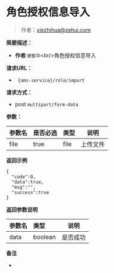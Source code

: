 # 角色授权信息导入

> 作者：xiezhihua@zehui.com

**简要描述：** 

- **作者**:`谢智华`&lt;br/>角色授权信息导入

**请求URL：** 
- ` {ams-service}/role/import`
  
**请求方式：**
- post ` multipart/form-data ` 

**参数：** 

|参数名|是否必选|类型|说明|
|:----    |:---|:----- |-----   |
|file |true  |file |上传文件 |

 **返回示例**

``` 
{
  "code":0,
  "data":true,
  "msg":"",
  "success":true
}
```

 **返回参数说明** 

|参数名|类型|说明|
|:-----  |:-----|----- |
|data |boolean  |是否成功

 **备注** 

-
